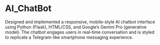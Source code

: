 # AI_ChatBot
Designed and implemented a responsive, mobile-style AI chatbot interface using Python (Flask), HTML/CSS, and Google’s Gemini Pro (generative model). The chatbot engages users in real-time conversation and is styled to replicate a Telegram-like smartphone messaging experience.
